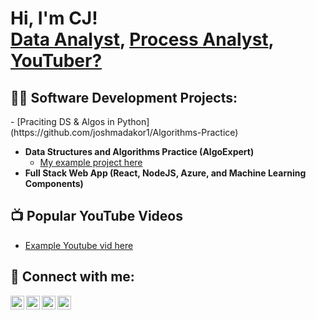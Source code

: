 <h1>Hi, I'm CJ! <br/><a href="https://github.com/cjdunagan">Data Analyst</a>, <a href="https://www.linkedin.com/in/cjdunagan/">Process Analyst</a>, <a href="https://www.youtube.com">YouTuber?</a></h1>

<h2>👨‍💻 Software Development Projects:</h2>
  - [Praciting DS & Algos in Python](https://github.com/joshmadakor1/Algorithms-Practice)

- <b>Data Structures and Algorithms Practice (AlgoExpert)</b>
  - [My example project here](https://github.com/cjdunagan/Active-Directory-Lab)
- <b>Full Stack Web App (React, NodeJS, Azure, and Machine Learning Components)</b>

<h2>📺 Popular YouTube Videos</h2>

- [Example Youtube vid here](https://www.youtube.com)

<h2> 🤳 Connect with me:</h2>

[<img align="left" alt="JoshMadakor | YouTube" width="22px" src="https://cdn.jsdelivr.net/npm/simple-icons@v3/icons/youtube.svg" />][youtube]
[<img align="left" alt="JoshMadakor | Twitter" width="22px" src="https://cdn.jsdelivr.net/npm/simple-icons@v3/icons/twitter.svg" />][twitter]
[<img align="left" alt="JoshMadakor | LinkedIn" width="22px" src="https://cdn.jsdelivr.net/npm/simple-icons@v3/icons/linkedin.svg" />][linkedin]
[<img align="left" alt="JoshMadakor | Instagram" width="22px" src="https://cdn.jsdelivr.net/npm/simple-icons@v3/icons/instagram.svg" />][instagram]

[twitter]: https://twitter.com/joshmadakor
[youtube]: https://www.youtube.com/c/joshmadakor
[instagram]: https://www.instagram.com/joshmadakor/
[linkedin]: https://linkedin.com/in/joshmadakor

<!--
**joshmadakor1/joshmadakor1** is a ✨ _special_ ✨ repository because its `README.md` (this file) appears on your GitHub profile.

Here are some ideas to get you started:

- 🔭 I’m currently working on ...
- 🌱 I’m currently learning ...
- 👯 I’m looking to collaborate on ...
- 🤔 I’m looking for help with ...
- 💬 Ask me about ...
- 📫 How to reach me: ...
- 😄 Pronouns: ...
- ⚡ Fun fact: ...
-->
